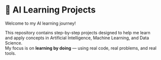 # 🤖 AI Learning Projects

Welcome to my AI learning journey!

This repository contains step-by-step projects designed to help me learn and apply concepts in Artificial Intelligence, Machine Learning, and Data Science.  
My focus is on **learning by doing** — using real code, real problems, and real tools.
